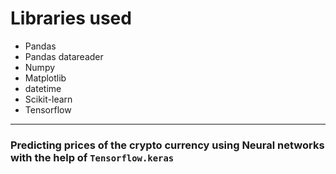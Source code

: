 # Libraries used
- Pandas
- Pandas datareader
- Numpy
- Matplotlib
- datetime
- Scikit-learn
- Tensorflow
---
### Predicting prices of the crypto currency using Neural networks with the help of `Tensorflow.keras`